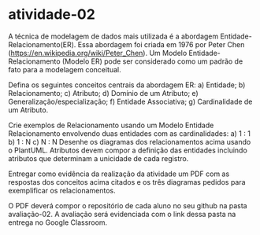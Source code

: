# atividade-02
A técnica de modelagem de dados mais utilizada é a abordagem Entidade-Relacionamento(ER). 
Essa abordagem foi criada em 1976 por Peter Chen (https://en.wikipedia.org/wiki/Peter_Chen).
Um Modelo Entidade-Relacionamento (Modelo ER) pode ser considerado como um padrão de fato para 
a modelagem conceitual.

Defina os seguintes conceitos centrais da abordagem ER:
a) Entidade;
b) Relacionamento;
c) Atributo;
d) Domínio de um Atributo;
e) Generalização/especialização;
f) Entidade Associativa;
g) Cardinalidade de um Atributo.

Crie exemplos de Relacionamento usando um Modelo Entidade Relacionamento envolvendo duas entidades com as cardinalidades:
a) 1 : 1  
b) 1 : N
c) N : N
Desenhe os diagramas dos relacionamentos acima usando o PlantUML. Atributos devem compor a definição das entidades incluindo atributos que determinam a unicidade de cada registro. 

Entregar como evidência da realização da atividade um PDF com as respostas dos conceitos acima citados e os três diagramas pedidos para exemplificar os relacionamentos.

O PDF deverá compor o repositório de cada aluno no seu github na pasta avaliação-02. 
A avaliação será evidenciada com o link dessa pasta na entrega no Google Classroom.
